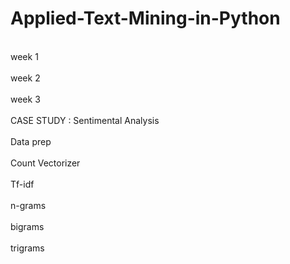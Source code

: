 # Applied-Text-Mining-in-Python
<div>
  <br>week 1</br>
  <br>week 2</br>
  <br>week 3</br>
</div>
<div>
  <br>CASE STUDY : Sentimental Analysis</br>
  <br>Data prep</br>
  <br>Count Vectorizer</br>
  <br>Tf-idf</br>
  <br>n-grams</br>
  <br>bigrams</br>
  <br>trigrams</br>
</div>
